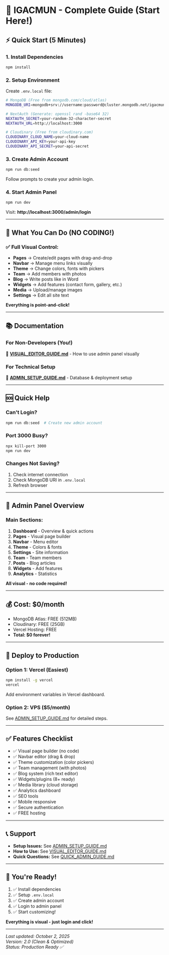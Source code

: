 # 🚀 IGACMUN - Complete Guide (Start Here!)

## ⚡ Quick Start (5 Minutes)

### 1. Install Dependencies
```bash
npm install
```

### 2. Setup Environment
Create `.env.local` file:
```bash
# MongoDB (Free from mongodb.com/cloud/atlas)
MONGODB_URI=mongodb+srv://username:password@cluster.mongodb.net/igacmun

# NextAuth (Generate: openssl rand -base64 32)
NEXTAUTH_SECRET=your-random-32-character-secret
NEXTAUTH_URL=http://localhost:3000

# Cloudinary (Free from cloudinary.com)
CLOUDINARY_CLOUD_NAME=your-cloud-name
CLOUDINARY_API_KEY=your-api-key
CLOUDINARY_API_SECRET=your-api-secret
```

### 3. Create Admin Account
```bash
npm run db:seed
```
Follow prompts to create your admin login.

### 4. Start Admin Panel
```bash
npm run dev
```
Visit: **http://localhost:3000/admin/login**

---

## 🎯 What You Can Do (NO CODING!)

### ✅ Full Visual Control:
- **Pages** → Create/edit pages with drag-and-drop
- **Navbar** → Manage menu links visually
- **Theme** → Change colors, fonts with pickers
- **Team** → Add members with photos
- **Blog** → Write posts like in Word
- **Widgets** → Add features (contact form, gallery, etc.)
- **Media** → Upload/manage images
- **Settings** → Edit all site text

**Everything is point-and-click!**

---

## 📚 Documentation

### For Non-Developers (You!)
📖 **[VISUAL_EDITOR_GUIDE.md](VISUAL_EDITOR_GUIDE.md)** - How to use admin panel visually

### For Technical Setup
🔧 **[ADMIN_SETUP_GUIDE.md](ADMIN_SETUP_GUIDE.md)** - Database & deployment setup

---

## 🆘 Quick Help

### Can't Login?
```bash
npm run db:seed  # Create new admin account
```

### Port 3000 Busy?
```bash
npx kill-port 3000
npm run dev
```

### Changes Not Saving?
1. Check internet connection
2. Check MongoDB URI in `.env.local`
3. Refresh browser

---

## 🎨 Admin Panel Overview

### Main Sections:
1. **Dashboard** - Overview & quick actions
2. **Pages** - Visual page builder
3. **Navbar** - Menu editor
4. **Theme** - Colors & fonts
5. **Settings** - Site information
6. **Team** - Team members
7. **Posts** - Blog articles
8. **Widgets** - Add features
9. **Analytics** - Statistics

**All visual - no code required!**

---

## 💰 Cost: $0/month

- MongoDB Atlas: FREE (512MB)
- Cloudinary: FREE (25GB)
- Vercel Hosting: FREE
- **Total: $0 forever!**

---

## 🚀 Deploy to Production

### Option 1: Vercel (Easiest)
```bash
npm install -g vercel
vercel
```
Add environment variables in Vercel dashboard.

### Option 2: VPS ($5/month)
See [ADMIN_SETUP_GUIDE.md](ADMIN_SETUP_GUIDE.md) for detailed steps.

---

## ✅ Features Checklist

- ✅ Visual page builder (no code)
- ✅ Navbar editor (drag & drop)
- ✅ Theme customization (color pickers)
- ✅ Team management (with photos)
- ✅ Blog system (rich text editor)
- ✅ Widgets/plugins (8+ ready)
- ✅ Media library (cloud storage)
- ✅ Analytics dashboard
- ✅ SEO tools
- ✅ Mobile responsive
- ✅ Secure authentication
- ✅ FREE hosting

---

## 📞 Support

- **Setup Issues:** See [ADMIN_SETUP_GUIDE.md](ADMIN_SETUP_GUIDE.md)
- **How to Use:** See [VISUAL_EDITOR_GUIDE.md](VISUAL_EDITOR_GUIDE.md)
- **Quick Questions:** See [QUICK_ADMIN_GUIDE.md](QUICK_ADMIN_GUIDE.md)

---

## 🎉 You're Ready!

1. ✅ Install dependencies
2. ✅ Setup `.env.local`
3. ✅ Create admin account
4. ✅ Login to admin panel
5. ✅ Start customizing!

**Everything is visual - just login and click!**

---

*Last updated: October 2, 2025*  
*Version: 2.0 (Clean & Optimized)*  
*Status: Production Ready ✅*
